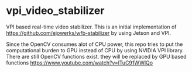 # vpi_video_stabilizer
VPI based real-time video stabilizer.
This is an initial implementation of https://github.com/ejowerks/wfb-stabilizer by using Jetson and VPI. 

Since the OpenCV consumes alot of CPU power, this repo tries to put the computational burden to GPU instead of CPU by using NVIDIA VPI library. There are still OpenCV functions exist. they will be replaced by GPU based functions
https://www.youtube.com/watch?v=lTuC91WWlQo
